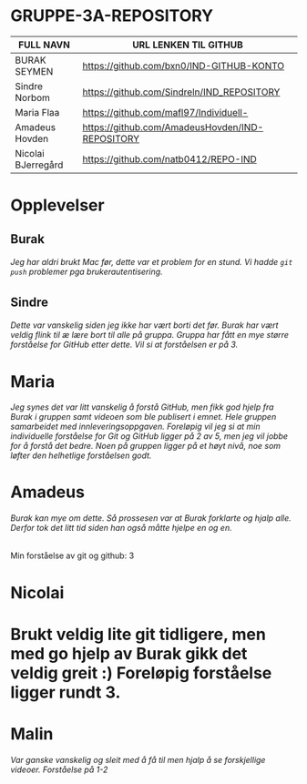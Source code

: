 # GRUPPE-3A-REPOSITORY

| FULL NAVN  | URL LENKEN TIL GITHUB |
| ------------- | ------------- |
| BURAK SEYMEN  | https://github.com/bxn0/IND-GITHUB-KONTO  |
| Sindre Norbom  | https://github.com/Sindreln/IND_REPOSITORY | 
| Maria Flaa  | https://github.com/mafl97/Individuell- |
| Amadeus Hovden | https://github.com/AmadeusHovden/IND-REPOSITORY |
| Nicolai BJerregård | https://github.com/natb0412/REPO-IND | 

# Opplevelser
## Burak
###### Jeg har aldri brukt Mac før, dette var et problem for en stund.  Vi hadde ``` git push ``` problemer pga brukerautentisering.
## Sindre
###### Dette var vanskelig siden jeg ikke har vært borti det før. Burak har vært veldig flink til æ lære bort til alle på gruppa. Gruppa har fått en mye større forståelse for GitHub etter dette. Vil si at forståelsen er på 3.  
# Maria 
###### Jeg synes det var litt vanskelig å forstå GitHub, men fikk god hjelp fra Burak i gruppen samt videoen som ble publisert i emnet. Hele gruppen samarbeidet med innleveringsoppgaven. Foreløpig vil jeg si at min individuelle forståelse for Git og GitHub ligger på 2 av 5, men jeg vil jobbe for å forstå det bedre. Noen på gruppen ligger på et høyt nivå, noe som løfter den helhetlige forståelsen godt. 
# Amadeus
###### Burak kan mye om dette. Så prossesen var at Burak forklarte og hjalp alle. Derfor tok det litt tid siden han også måtte hjelpe en og en.  
Min forståelse av git og github: 3
# Nicolai
# Brukt veldig lite git tidligere, men med go hjelp av Burak gikk det veldig greit :) Foreløpig forståelse ligger rundt 3.
# Malin
###### Var ganske vanskelig og sleit med å få til men hjalp å se forskjellige videoer. Forståelse på 1-2
